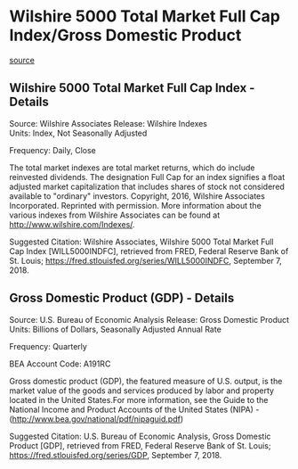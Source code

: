# Wilshire 5000 Total Market Full Cap Index/Gross Domestic Product

[source](https://fred.stlouisfed.org/graph/?g=qLC)  
  
## Wilshire 5000 Total Market Full Cap Index - Details  

Source: Wilshire Associates   Release: Wilshire Indexes  
Units:  Index, Not Seasonally Adjusted  

Frequency:  Daily, Close  

The total market indexes are total market returns, which do include reinvested dividends. The designation Full Cap for an index signifies a float adjusted market capitalization that includes shares of stock not considered available to "ordinary" investors. Copyright, 2016, Wilshire Associates Incorporated. Reprinted with permission. More information about the various indexes from Wilshire Associates can be found at http://www.wilshire.com/Indexes/.

Suggested Citation:
Wilshire Associates, Wilshire 5000 Total Market Full Cap Index [WILL5000INDFC], retrieved from FRED, Federal Reserve Bank of St. Louis; https://fred.stlouisfed.org/series/WILL5000INDFC, September 7, 2018.  
  
## Gross Domestic Product (GDP) - Details  

Source: U.S. Bureau of Economic Analysis   Release: Gross Domestic Product  
Units:  Billions of Dollars, Seasonally Adjusted Annual Rate

Frequency:  Quarterly

BEA Account Code: A191RC

Gross domestic product (GDP), the featured measure of U.S. output, is the market value of the goods and services produced by labor and property located in the United States.For more information, see the Guide to the National Income and Product Accounts of the United States (NIPA) - (http://www.bea.gov/national/pdf/nipaguid.pdf)

Suggested Citation:
U.S. Bureau of Economic Analysis, Gross Domestic Product [GDP], retrieved from FRED, Federal Reserve Bank of St. Louis; https://fred.stlouisfed.org/series/GDP, September 7, 2018.



